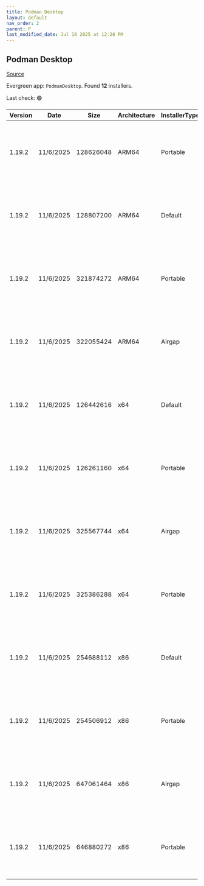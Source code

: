 ```yaml
---
title: Podman Desktop
layout: default
nav_order: 2
parent: P
last_modified_date: Jul 16 2025 at 12:28 PM
---
```


## Podman Desktop

[Source](https://github.com/podman-desktop/podman-desktop)

Evergreen app: `PodmanDesktop`. Found **12** installers.

Last check: 🟢

| Version | Date      | Size      | Architecture | InstallerType | Type | URI                                                                                                                                                                                                                                                |
| ------- | --------- | --------- | ------------ | ------------- | ---- | -------------------------------------------------------------------------------------------------------------------------------------------------------------------------------------------------------------------------------------------------- |
| 1.19.2  | 11/6/2025 | 128626048 | ARM64        | Portable      | exe  | [https://github.com/podman-desktop/podman-desktop/releases/download/v1.19.2/podman-desktop-1.19.2-arm64.exe](https://github.com/podman-desktop/podman-desktop/releases/download/v1.19.2/podman-desktop-1.19.2-arm64.exe)                           |
| 1.19.2  | 11/6/2025 | 128807200 | ARM64        | Default       | exe  | [https://github.com/podman-desktop/podman-desktop/releases/download/v1.19.2/podman-desktop-1.19.2-setup-arm64.exe](https://github.com/podman-desktop/podman-desktop/releases/download/v1.19.2/podman-desktop-1.19.2-setup-arm64.exe)               |
| 1.19.2  | 11/6/2025 | 321874272 | ARM64        | Portable      | exe  | [https://github.com/podman-desktop/podman-desktop/releases/download/v1.19.2/podman-desktop-airgap-1.19.2-arm64.exe](https://github.com/podman-desktop/podman-desktop/releases/download/v1.19.2/podman-desktop-airgap-1.19.2-arm64.exe)             |
| 1.19.2  | 11/6/2025 | 322055424 | ARM64        | Airgap        | exe  | [https://github.com/podman-desktop/podman-desktop/releases/download/v1.19.2/podman-desktop-airgap-1.19.2-setup-arm64.exe](https://github.com/podman-desktop/podman-desktop/releases/download/v1.19.2/podman-desktop-airgap-1.19.2-setup-arm64.exe) |
| 1.19.2  | 11/6/2025 | 126442616 | x64          | Default       | exe  | [https://github.com/podman-desktop/podman-desktop/releases/download/v1.19.2/podman-desktop-1.19.2-setup-x64.exe](https://github.com/podman-desktop/podman-desktop/releases/download/v1.19.2/podman-desktop-1.19.2-setup-x64.exe)                   |
| 1.19.2  | 11/6/2025 | 126261160 | x64          | Portable      | exe  | [https://github.com/podman-desktop/podman-desktop/releases/download/v1.19.2/podman-desktop-1.19.2-x64.exe](https://github.com/podman-desktop/podman-desktop/releases/download/v1.19.2/podman-desktop-1.19.2-x64.exe)                               |
| 1.19.2  | 11/6/2025 | 325567744 | x64          | Airgap        | exe  | [https://github.com/podman-desktop/podman-desktop/releases/download/v1.19.2/podman-desktop-airgap-1.19.2-setup-x64.exe](https://github.com/podman-desktop/podman-desktop/releases/download/v1.19.2/podman-desktop-airgap-1.19.2-setup-x64.exe)     |
| 1.19.2  | 11/6/2025 | 325386288 | x64          | Portable      | exe  | [https://github.com/podman-desktop/podman-desktop/releases/download/v1.19.2/podman-desktop-airgap-1.19.2-x64.exe](https://github.com/podman-desktop/podman-desktop/releases/download/v1.19.2/podman-desktop-airgap-1.19.2-x64.exe)                 |
| 1.19.2  | 11/6/2025 | 254688112 | x86          | Default       | exe  | [https://github.com/podman-desktop/podman-desktop/releases/download/v1.19.2/podman-desktop-1.19.2-setup.exe](https://github.com/podman-desktop/podman-desktop/releases/download/v1.19.2/podman-desktop-1.19.2-setup.exe)                           |
| 1.19.2  | 11/6/2025 | 254506912 | x86          | Portable      | exe  | [https://github.com/podman-desktop/podman-desktop/releases/download/v1.19.2/podman-desktop-1.19.2.exe](https://github.com/podman-desktop/podman-desktop/releases/download/v1.19.2/podman-desktop-1.19.2.exe)                                       |
| 1.19.2  | 11/6/2025 | 647061464 | x86          | Airgap        | exe  | [https://github.com/podman-desktop/podman-desktop/releases/download/v1.19.2/podman-desktop-airgap-1.19.2-setup.exe](https://github.com/podman-desktop/podman-desktop/releases/download/v1.19.2/podman-desktop-airgap-1.19.2-setup.exe)             |
| 1.19.2  | 11/6/2025 | 646880272 | x86          | Portable      | exe  | [https://github.com/podman-desktop/podman-desktop/releases/download/v1.19.2/podman-desktop-airgap-1.19.2.exe](https://github.com/podman-desktop/podman-desktop/releases/download/v1.19.2/podman-desktop-airgap-1.19.2.exe)                         |
